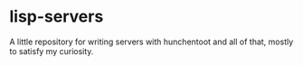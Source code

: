 # lisp-servers
A little repository for writing servers with hunchentoot and all of that, mostly to satisfy my curiosity.
